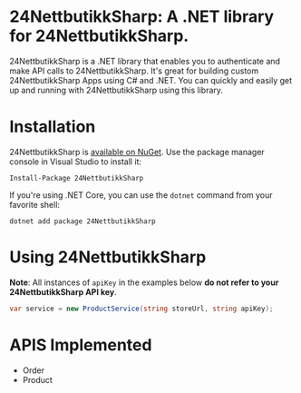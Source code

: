 # 24NettbutikkSharp: A .NET library for 24NettbutikkSharp.

24NettbutikkSharp is a .NET library that enables you to authenticate and make API calls to 24NettbutikkSharp. It's great for 
building custom 24NettbutikkSharp Apps using C# and .NET. You can quickly and easily get up and running with 24NettbutikkSharp
using this library.

# Installation

24NettbutikkSharp is [available on NuGet](https://www.nuget.org/packages/24NettbutikkSharp/). Use the package manager
console in Visual Studio to install it:

```
Install-Package 24NettbutikkSharp
```

If you're using .NET Core, you can use the `dotnet` command from your favorite shell:

```
dotnet add package 24NettbutikkSharp
```

# Using 24NettbutikkSharp

**Note**: All instances of `apiKey` in the examples below **do not refer to your 24NettbutikkSharp API key**.


```cs
var service = new ProductService(string storeUrl, string apiKey);
```

# APIS Implemented
- Order
- Product
